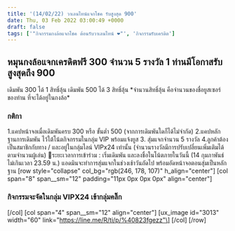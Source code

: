 ```yaml
---
title: '(14/02/22) วาเลนไทน์แจกโชค รับสูงสุด 900'
date: Thu, 03 Feb 2022 03:00:49 +0000
draft: false
tags: ['"กิจกรรมกงล้อแจกโชค ต้อนรับวาเลนไทน์ ❤"', 'กิจกรรมรับเครดิต']
---
```


**หมุนกงล้อแจกเครดิตฟรี 300 จำนวน 5 รางวัล** **1 ท่านมีโอกาสรับสูงสุดถึง 900**
------------------------------------------------------------------------------

เดิมพัน 300 ได้ 1 สิทธิ์ลุ้น เดิมพัน 500 ได้ 3 สิทธิ์ลุ้น \*จำนวนสิทธิ์ลุ้น คือจำนวนของชื่อยูสเซอร์ของท่าน ที่จะได้อยู่ในกงล้อ\*

### **กติกา**

1.แคปหน้าจอเมื่อเดิมพันครบ 300 หรือ ขั้นต่ำ 500 (จากการเดิมพันใดก็ได้ไม่จำกัด) 2.แคปหลักฐานการเดิมพัน ไว้ใต้โน้ตกิจกรรมในกลุ่ม VIP พร้อมแจ้งยูส 3. สุ่มแจกจำนวน 5 รางวัล 4.ลูกค้าต้องเป็นสมาชิกกับทาง / และอยู่ในกลุ่มไลน์ VIPx24 เท่านั้น (จำนวนรางวัลมีการปรับเปลี่ยนเพิ่มเติมได้ตามจำนวนผู้เล่น) 📍ระยะเวลาการเข้าร่วม : เริ่มเดิมพัน และลงชื่อในโน้ตภายในวันนี้ (14 กุมภาพันธ์ ไม่เกินเวลา 23.59 น.) แอดมินจะทำการสุ่มแจกในช่วงเช้าวันถัดไป พร้อมอัดหน้าจอตอนสุ่มเป็นหลักฐาน \[row style="collapse" col\_bg="rgb(246, 178, 107)" h\_align="center"\] \[col span="8" span\_\_sm="12" padding="11px 0px 0px 0px" align="center"\]

### **กิจกรรมจะจัดในกลุ่ม VIPX24 เข้ากลุ่มคลิ๊ก**

\[/col\] \[col span="4" span\_\_sm="12" align="center"\] \[ux\_image id="3013" width="60" link="https://line.me/R/ti/p/%40823fgezz"\] \[/col\] \[/row\]